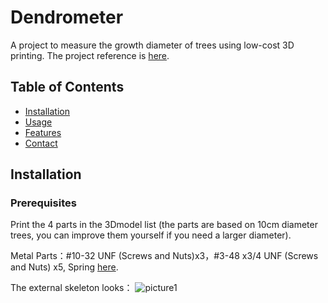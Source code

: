 # Dendrometer
A project to measure the growth diameter of trees using low-cost 3D printing. The project reference is [here](https://github.com/OPEnSLab-OSU/Dendrometer).

## Table of Contents

- [Installation](#installation)
- [Usage](#usage)
- [Features](#features)
- [Contact](#contact)

## Installation

### Prerequisites
Print the 4 parts in the 3Dmodel list (the parts are based on 10cm diameter trees, you can improve them yourself if you need a larger diameter).

Metal Parts：#10-32 UNF (Screws and Nuts)x3，#3-48 x3/4 UNF (Screws and Nuts) x5, Spring [here](https://www.amazon.com/dp/B0C625MWL5?psc=1&ref=ppx_yo2ov_dt_b_product_details).

The external skeleton looks：
![picture1]()




